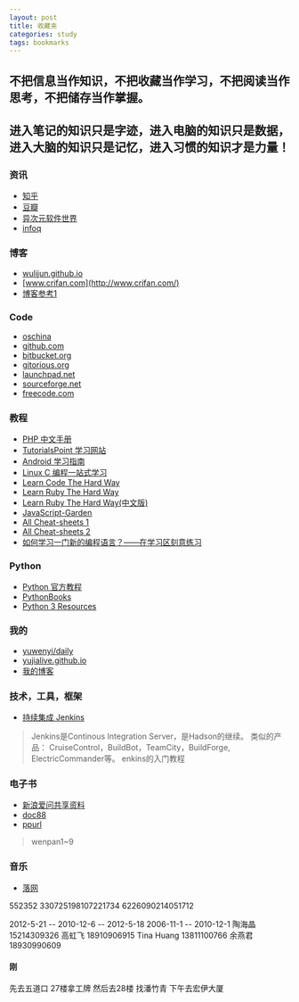 ```yaml
---
layout: post
title: 收藏夹
categories: study
tags: bookmarks
---
```


## 不把信息当作知识，不把收藏当作学习，不把阅读当作思考，不把储存当作掌握。
## 进入笔记的知识只是字迹，进入电脑的知识只是数据，进入大脑的知识只是记忆，进入习惯的知识才是力量！
[ywy]: http://www.yuwenyi.com/  "Panda Blog"

### 资讯
- [知乎](http://www.zhihu.com)
- [豆瓣](http://www.douban.com)
- [异次元软件世界](http://www.iplaysoft.com)
- [infoq](http://www.infoq.com/cn/)

### 博客
- [wulijun.github.io](http://wulijun.github.io/)
- [www.crifan.com](http://www.crifan.com/)
- [博客参考1](http://s.yanghao.org/)

### Code
- [oschina](http://www.oschina.net)
- [github.com](http://github.com)
- [bitbucket.org](http://bitbucket.org)
- [gitorious.org](http://gitorious.org)
- [launchpad.net](http://launchpad.net)
- [sourceforge.net](http://sourceforge.net)
- [freecode.com](http://freecode.com)

### 教程
- [PHP 中文手册](http://php.net/manual/zh/index.php)
- [TutorialsPoint 学习网站](http://www.tutorialspoint.com/index.htm)
- [Android 学习指南](http://android.yaohuiji.com/about)
- [Linux C 编程一站式学习](http://learn.akae.cn/media/index.html)
- [Learn Code The Hard Way](http://learncodethehardway.org/)
- [Learn Ruby The Hard Way](http://ruby.learncodethehardway.org/book/)
- [Learn Ruby The Hard Way(中文版)](http://lrthw.github.io/)
- [JavaScript-Garden](http://bonsaiden.github.io/JavaScript-Garden/)
- [All Cheat-sheets 1](http://cheat-sheets.org/)
- [All Cheat-sheets 2](http://refcardz.dzone.com/)
- [如何学习一门新的编程语言？——在学习区刻意练习](http://www.yangzhiping.com/tech/learn-program-psychology.html)

### Python
- [Python 官方教程](http://docs.python.org/2/tutorial/)
- [PythonBooks](http://pythonbooks.revolunet.com/)
- [Python 3 Resources](http://getpython3.com/)

### 我的
- [yuwenyi/daily](http://daily.yuwenyi.com)
- [yujialive.github.io](http://yujialive.github.io/)
- [我的博客][ywy]

### 技术，工具，框架
- [持续集成 Jenkins](http://jenkins-ci.org/)
> Jenkins是Continous Integration Server，是Hadson的继续。 
类似的产品： CruiseControl，BuildBot，TeamCity，BuildForge, ElectricCommander等。
enkins的入门教程

### 电子书
- [新浪爱问共享资料](http://ishare.iask.sina.com.cn/)
- [doc88](http://www.doc88.com/p-30822712336.html)
- [ppurl](http://ppurl.com)
> wenpan1~9

### 音乐
- [落网](http://www.luoo.net/)


552352
330725198107221734
6226090214051712

2012-5-21 -- 
2010-12-6 -- 2012-5-18
2006-11-1 -- 2010-12-1
陶海晶 15214309326
高虹飞 18910906915
Tina Huang 13811100766
余燕君 18930990609

#### 刚
先去五道口 27楼拿工牌
然后去28楼 找潘竹青
下午去宏伊大厦